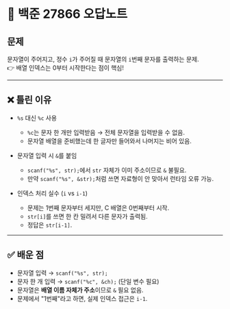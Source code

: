 # 📘 백준 27866 오답노트

## 문제  
문자열이 주어지고, 정수 `i`가 주어질 때 문자열의 `i`번째 문자를 출력하는 문제.  
👉 배열 인덱스는 0부터 시작한다는 점이 핵심!  

---

## ❌ 틀린 이유  

- `%s` 대신 `%c` 사용  
  - `%c`는 문자 한 개만 입력받음 → 전체 문자열을 입력받을 수 없음.  
  - 문자열 배열을 준비했는데 한 글자만 들어와서 나머지는 비어 있음.  

- 문자열 입력 시 `&`를 붙임  
  - `scanf("%s", str);`에서 `str` 자체가 이미 주소이므로 `&` 불필요.  
  - 만약 `scanf("%s", &str);`처럼 쓰면 자료형이 안 맞아서 런타임 오류 가능.  

- 인덱스 처리 실수 (`i` vs `i-1`)  
  - 문제는 1번째 문자부터 세지만, C 배열은 0번째부터 시작.  
  - `str[i]`를 쓰면 한 칸 밀려서 다른 문자가 출력됨.  
  - 정답은 `str[i-1]`.  

---

## ✅ 배운 점  

- 문자열 입력 → `scanf("%s", str);`  
- 문자 한 개 입력 → `scanf("%c", &ch);` (단일 변수 필요)  
- 문자열은 **배열 이름 자체가 주소**이므로 `&` 필요 없음.  
- 문제에서 "1번째"라고 하면, 실제 인덱스 접근은 `i-1`.  
